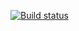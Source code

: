 [![Build status](https://ci.appveyor.com/api/projects/status/kndaeso5ky43516g?svg=true)](https://ci.appveyor.com/project/Anton10011/aqa1-2)
